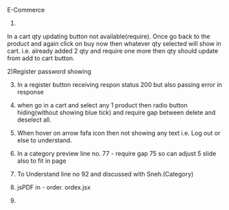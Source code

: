 E-Commerce

1)
In a cart qty updating button not available(require).
Once go back to the product and again click on buy now then whatever qty selected will show in cart.
i.e. already added 2 qty and require one more then qty should update from add to cart button.

2)Register password showing

3) In a register button receiving respon status 200 but also passing error in response

4) when go in a cart and select any 1 product then radio button hiding(without showing blue tick) and require gap between delete and deselect all.

5) When hover on arrow fafa icon then not showing any text i.e. Log out or else to understand.

6) In a category preview line no. 77 - require gap 75 so can adjust 5 slide also to fit in page

7) To Understand line no 92 and discussed with Sneh.(Category)

8) jsPDF in - order. ordex.jsx

9) 



